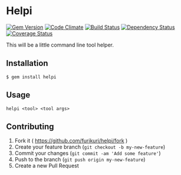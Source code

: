 # Helpi

[![Gem Version](https://badge.fury.io/rb/helpi.svg)](http://badge.fury.io/rb/helpi)
[![Code Climate](https://codeclimate.com/github/FuriKuri/helpi.png)](https://codeclimate.com/github/FuriKuri/helpi)
[![Build Status](https://travis-ci.org/FuriKuri/helpi.svg?branch=master)](https://travis-ci.org/FuriKuri/helpi)
[![Dependency Status](https://gemnasium.com/FuriKuri/helpi.svg)](https://gemnasium.com/FuriKuri/helpi)
[![Coverage Status](https://img.shields.io/coveralls/FuriKuri/helpi.svg)](https://coveralls.io/r/FuriKuri/helpi)

This will be a little command line tool helper.

## Installation

    $ gem install helpi

## Usage

```
helpi <tool> <tool args>
```
## Contributing

1. Fork it ( https://github.com/furikuri/helpi/fork )
2. Create your feature branch (`git checkout -b my-new-feature`)
3. Commit your changes (`git commit -am 'Add some feature'`)
4. Push to the branch (`git push origin my-new-feature`)
5. Create a new Pull Request
